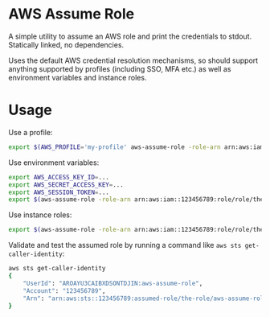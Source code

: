 # AWS Assume Role

A simple utility to assume an AWS role and print the credentials to stdout. Statically linked, no dependencies.

Uses the default AWS credential resolution mechanisms, so should support anything supported by profiles (including SSO,
MFA etc.) as well as environment variables and instance roles.

# Usage

Use a profile:

```sh
export $(AWS_PROFILE='my-profile' aws-assume-role -role-arn arn:aws:iam::123456789:role/role/the-role)
```

Use environment variables:

```sh
export AWS_ACCESS_KEY_ID=...
export AWS_SECRET_ACCESS_KEY=...
export AWS_SESSION_TOKEN=...
export $(aws-assume-role -role-arn arn:aws:iam::123456789:role/role/the-role)
```

Use instance roles:

```sh
export $(aws-assume-role -role-arn arn:aws:iam::123456789:role/role/the-role)
```

Validate and test the assumed role by running a command like `aws sts get-caller-identity`:

```sh
aws sts get-caller-identity
{
    "UserId": "AROAYU3CAIBXDSONTDJIN:aws-assume-role",
    "Account": "123456789",
    "Arn": "arn:aws:sts::123456789:assumed-role/the-role/aws-assume-role"
}
```
